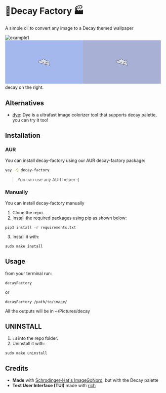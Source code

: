 # 🗼Decay Factory 🏭

A simple cli to convert any image to a Decay themed wallpaper

![example1](./1.jpg)
![example2](./2.jpg)
decay on the right.

## Alternatives

- [dye](https://github.com/Infinitybeond1/dye): Dye is a ultrafast image colorizer tool that supports decay palette, you can try it too!

## Installation

### AUR

You can install decay-factory using our AUR decay-factory package:

```sh
yay -S decay-factory
```

> You can use any AUR helper :)

### Manually

You can install decay-factory manually

1. Clone the repo.
2. Install the required packages using pip as shown below:
```
pip3 install -r requirements.txt
```
3. Install it with:
```
sudo make install
```

## Usage
from your terminal run:
```
decayFactory
```
or
```
decayFactory /path/to/image/
```

 All the outputs will be in ~/Pictures/decay

 ## UNINSTALL
 1. ```cd``` into the repo folder.
 2. Uninstall it with:
 ```
 sudo make uninstall
 ```


 ## Credits
- **Made** with [Schrodinger-Hat's ImageGoNord](https://github.com/Schrodinger-Hat), but with the Decay palette
- **Text User Interface (TUI)** made with [rich](https://github.com/willmcgugan/rich)
